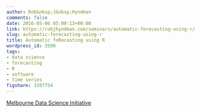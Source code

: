 ```yaml
---
author: Rob&nbsp;J&nbsp;Hyndman
comments: false
date: 2016-05-06 05:00:13+00:00
link: https://robjhyndman.com/seminars/automatic-forecasting-using-r/
slug: automatic-forecasting-using-r
title: Automatic foRecasting using R
wordpress_id: 3590
tags:
- data science
- forecasting
- R
- software
- time series
figshare: 3207754
---
```


[Melbourne Data Science Initiative](http://www.datasciencemelbourne.com/medascin2016/)




